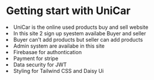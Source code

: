 <h1>Getting start with UniCar</h1>
<li>UniCar is the online used products buy and sell website</li>
<li>In this site 2 sign up syestem availabe Buyer and seller</li>
<li>Buyer can't add products but seller can add products</li>
<li>Admin system are availabe in this site</li>
<li>Firebasae for authontication</li>
<li>Payment for stripe</li>
<li>Data security for JWT</li>
<li>Styling for Tailwind CSS and Daisy Ui</li>